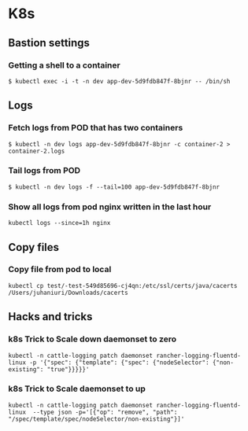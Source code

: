 # K8s

## Bastion settings




### Getting a shell to a container 

```
$ kubectl exec -i -t -n dev app-dev-5d9fdb847f-8bjnr -- /bin/sh
```

## Logs

### Fetch logs from POD that has two containers

```
$ kubectl -n dev logs app-dev-5d9fdb847f-8bjnr -c container-2 > container-2.logs
```

### Tail logs from POD

```
$ kubectl -n dev logs -f --tail=100 app-dev-5d9fdb847f-8bjnr
```

### Show all logs from pod nginx written in the last hour

```
kubectl logs --since=1h nginx
```

## Copy files

### Copy file from pod to local
```
kubectl cp test/-test-549d85696-cj4qn:/etc/ssl/certs/java/cacerts /Users/juhaniuri/Downloads/cacerts
```


## Hacks and tricks

### k8s Trick to Scale down daemonset to zero
```
kubectl -n cattle-logging patch daemonset rancher-logging-fluentd-linux -p '{"spec": {"template": {"spec": {"nodeSelector": {"non-existing": "true"}}}}}'
```

### k8s Trick to Scale daemonset to up

```
kubectl -n cattle-logging patch daemonset rancher-logging-fluentd-linux  --type json -p='[{"op": "remove", "path": "/spec/template/spec/nodeSelector/non-existing"}]'
```
